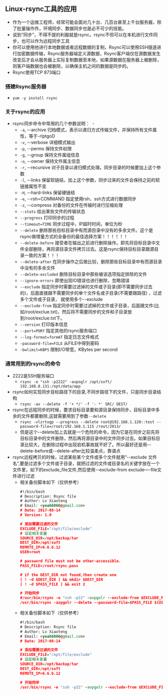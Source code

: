 ## Linux-rsync工具的应用
- 作为一个运维工程师，经常可能会面对几十台、几百台甚至上千台服务器，除了批量操作外，环境同步、数据同步也是必不可少的技能。
- 说到“同步”，不得不提的利器就是rsync。rsync不但可以在本机进行文件同步，也可以作为远程同步工具
- 你可以使用他进行本地数据或者远程数据的复制，Rsync可以使用SSH隧道进行加密数据传输，Rsync服务器端定义源数据，Rsync客户端仅在源数据发生改变后才会从服务器上实际复制数据至本地，如果源数据在服务器上被删除，则客户端数据也会被删除，以确保主机之间的数据是同步的。
- Rsync使用TCP 873端口

### 搭建Rsync服务器
- `yum -y install rsync`

### 关于rsync的应用
- rsync同步命令中常用的几个参数说明：
  -
  - `-a`, --archive 归档模式，表示以递归方式传输文件，并保持所有文件属性，等于-rlptgoD
  - `-v`, --verbose 详细模式输出
  - `-p`, --perms 保持文件权限
  - `-g`, --group 保持文件属组信息
  - `-o`, --owner 保持文件属主信息
  - `-r`, --recursive 对子目录以递归模式处理。同步目录的时候要加上这个参数
  - `-l`, --links 保留软链结，加上这个参数，同步过来的文件会保持之前的软链接属性不变
  - `-H`, --hard-links 保留硬链结
  - `-e`, --rsh=COMMAND 指定使用rsh、ssh方式进行数据同步
  - `-z`, --compress 对备份的文件在传输时进行压缩处理
  - `--stats` 给出某些文件的传输状态
  - `--progress` 打印同步的过程
  - `--timeout=TIME` 同步过程中，IP超时时间，单位为秒
  - `--delete` 删除那些目标目录中有而源目录中没有的多余文件。这个是rsync做增量方式的全备份的最佳选择方案！！！！！！
  - `--delete-before` 接受者在输出之前进行删除操作。即先将目标目录中文件全部删除，再将源目录文件拷贝过去。这是rsync保持目标目录跟源目录一致的方案！！！
  - `--delete-after` 在同步操作之后做比较，删除那些目标目录中有而源目录中没有的多余文件
  - `--delete-excluded` 删除目标目录中那些被该选项指定排除的文件
  - `--ignore-errors` 即使出现IO错误也进行删除，忽略错误
  - `--exclude` 指定同步时需要过滤掉的文件或子目录(即不需要同步过去的)，后面直接跟不需要同步的单个文件名或子目录(不需要跟路径) ，过滤多个文件或子目录，  就使用多个--exclude
  - `--exclude-from` 指定同步时需要过滤掉的文件或子目录，后面跟文件(比如/root/exclue.txt)，然后将不需要同步的文件和子目录放到/root/exclue.txt下。
  - `--version` 打印版本信息
  - `--port=PORT` 指定其他的rsync服务端口
  - `--log-format=formAT` 指定日志文件格式
  - `-password-file=FILE` 从FILE中得到密码
  - `-bwlimit=KBPS` 限制I/O带宽，KBytes per second
### 通常用到的rsync的命令
- 2222是SSH服务端口
  - `rsync -e "ssh -p2222" -avpoglr /opt/soft/ 192.168.8.131:/opt/data/app`
- rsync如何实现同步目标路径下的目录,不同步路径下的文件，只是同步目录结构
  - `rsync -av --delete -f '+ */' -f '- *' SRC/ DEST/`
- rsync在远程同步的时候，要求目标目录要和源目录保持同步，目标目录中多余的文件都要删除,这就需要用到了参数`--delete`
  - `rsync -vlzrtogp --progress --delete root@192.168.1.120::test --password-file=/root/192.168.1.115 /root/2013/`
  - 但是这个--delete加上去就是一个危险的命令，因为它是在同步之前先将目标目录中的文件删除，然后再将源目录中的文件同步过去。如果目标目录比较大，在删除过程中出现宕机事故就不好了。所以最好还是用--delete-before或--delete-after比较温柔点，靠谱点
- rsync远程拷贝的时候，过滤某些某个文件或多个文件就用“--exclude 文件名”,要是过滤多个文件或子目录，就把过滤的文件或目录名的关键字放在一个文件里，如下的exclude_file文件,然后使用--exclude-from exclude—-file文件进行过滤
  - 相关备份脚本如下（仅供参考）
    ``` xml
    #!/bin/bash
    # Description: Rsync file
    # Author: Lv Xiaoteng
    # Email: <yeah6066@gmail.com>
    # Date: 2017-08-14
    # Version: 1.0
    
    # 添加需要过滤的文件
    EXCLUDE_FILE="/opt/file/exclude"
    # 设定相关变量
    SOURCE_DIR=/opt/backup/tar
    DEST_DIR=/opt/soft
    REMOTE_IP=6.6.6.12
    USER=root
    
    # password file must not be other-accessible.
    PASS_FILE=/root/rsync.pass
    
    # if the DEST_DIR not found,then create one
    [ ! -d $DEST_DIR ] && mkdir $DEST_DIR
    [ ! -d $PASS_FILE ] && exit 2
    
    # 开始同步
    #/usr/bin/rsync -e "ssh -p22" -avpgolr --exclude-from $EXCLUDE_FILE $SOURCE_DIR $REMOTE_IP:$DEST_DIR
    /usr/bin/rsync -azpgolr --delete --password-file=$PASS_FILE ${USER}@${REMOTE_IP}::$SOURCE_DIR $DEST_DIR/$(date +%Y%m%d)
    ```
  - 相关备份脚本如下（仅供参考）
    ``` xml
    #!/bin/bash
    # Description: Rsync file
    # Author: Lv Xiaoteng
    # Email: <yeah6066@gmail.com>
    # Date: 2017-08-14
    
    # 添加需要过滤的文件
    EXCLUDE_FILE="/opt/file/exclude"
    # 设定相关变量
    SOURCE_DIR=/opt/backup/tar
    DEST_DIR=/opt/soft
    REMOTE_IP=6.6.6.12
    
    # 开始同步
    /usr/bin/rsync -e "ssh -p22" -avpgolr --exclude-from $EXCLUDE_FILE $SOURCE_DIR $REMOTE_IP:$DEST_DIR
    ```
    
